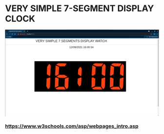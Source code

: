 # VERY SIMPLE 7-SEGMENT DISPLAY CLOCK

<p align="center">
  <img src="sample.png" style="vertical-align: middle">
</p>

### https://www.w3schools.com/asp/webpages_intro.asp
